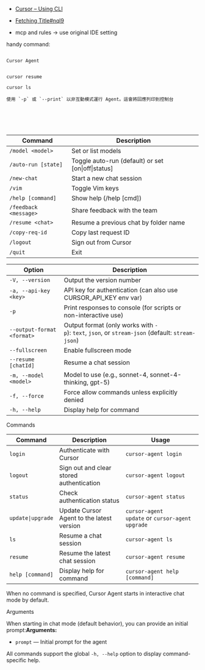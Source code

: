
- [Cursor – Using CLI](https://docs.cursor.com/en/cli/using)
- [Fetching Title#nql9](https://docs.cursor.com/zh-Hant/tools/mcp)


- mcp and rules -> use original IDE setting


handy command:
```shell

Cursor Agent


cursor resume

cursor ls

使用 `-p` 或 `--print` 以非互動模式運行 Agent。這會將回應列印到控制台






```


|Command|Description|
|---|---|
|`/model <model>`|Set or list models|
|`/auto-run [state]`|Toggle auto-run (default) or set [on\|off\|status]|
|`/new-chat`|Start a new chat session|
|`/vim`|Toggle Vim keys|
|`/help [command]`|Show help (/help [cmd])|
|`/feedback <message>`|Share feedback with the team|
|`/resume <chat>`|Resume a previous chat by folder name|
|`/copy-req-id`|Copy last request ID|
|`/logout`|Sign out from Cursor|
|`/quit`|Exit|



|Option|Description|
|---|---|
|`-V, --version`|Output the version number|
|`-a, --api-key <key>`|API key for authentication (can also use CURSOR_API_KEY env var)|
|`-p`|Print responses to console (for scripts or non-interactive use)|
|`--output-format <format>`|Output format (only works with `-p`): `text`, `json`, or `stream-json` (default: `stream-json`)|
|`--fullscreen`|Enable fullscreen mode|
|`--resume [chatId]`|Resume a chat session|
|`-m, --model <model>`|Model to use (e.g., sonnet-4, sonnet-4-thinking, gpt-5)|
|`-f, --force`|Force allow commands unless explicitly denied|
|`-h, --help`|Display help for command|


Commands

|Command|Description|Usage|
|---|---|---|
|`login`|Authenticate with Cursor|`cursor-agent login`|
|`logout`|Sign out and clear stored authentication|`cursor-agent logout`|
|`status`|Check authentication status|`cursor-agent status`|
|`update\|upgrade`|Update Cursor Agent to the latest version|`cursor-agent update` or `cursor-agent upgrade`|
|`ls`|Resume a chat session|`cursor-agent ls`|
|`resume`|Resume the latest chat session|`cursor-agent resume`|
|`help [command]`|Display help for command|`cursor-agent help [command]`|

When no command is specified, Cursor Agent starts in interactive chat mode by default.



Arguments

When starting in chat mode (default behavior), you can provide an initial prompt:**Arguments:**

- `prompt` — Initial prompt for the agent


All commands support the global `-h, --help` option to display command-specific help.